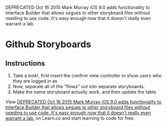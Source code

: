 DEPRECATED Oct 16 2015 Mark Murray
iOS 9.0 adds functionality to Interface Builder that allows segues to other storyboard files without needing to use code. It's easy enough now that it doesn't really even warrant a lab.

# Github Storyboards

## Instructions

  1. Take a look!, first insert the confirm view controller to show users who they are logged in as
  2. Now, separate all of the "flows" out into separate storyboards.
  3. Make the name storyboard actually work, and then update the table

<p data-visibility='hidden'>View <a href='https://learn.co/lessons/github-storyboards' title='DEPRECATED Oct 16 2015 Mark Murray
iOS 9.0 adds functionality to Interface Builder that allows segues to other storyboard files without needing to use code. It's easy enough now that it doesn't really even warrant a lab.'>DEPRECATED Oct 16 2015 Mark Murray
iOS 9.0 adds functionality to Interface Builder that allows segues to other storyboard files without needing to use code. It's easy enough now that it doesn't really even warrant a lab.</a> on Learn.co and start learning to code for free.</p>
